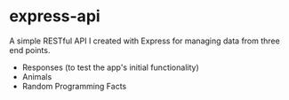 # express-api

A simple RESTful API I created with Express for managing data from three end points.

- Responses (to test the app's initial functionality)
- Animals
- Random Programming Facts
